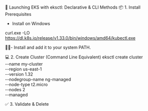 
🚀 Launching EKS with eksctl: Declarative & CLI Methods
📦 1. Install Prerequisites
- Install  on Windows

curl.exe -LO https://dl.k8s.io/release/v1.33.0/bin/windows/amd64/kubectl.exe


- Install  and add it to your system PATH.


💻 2. Create Cluster (Command Line Equivalent)
eksctl create cluster \
  --name my-cluster \
  --region us-east-1 \
  --version 1.32 \
  --nodegroup-name ng-managed \
  --node-type t2.micro \
  --nodes 2 \
  --managed


  
✅ 3. Validate & Delete

